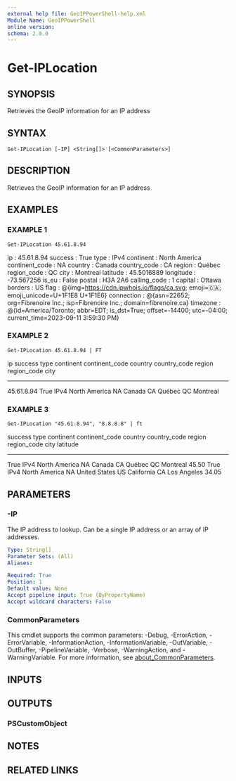 ```yaml
---
external help file: GeoIPPowerShell-help.xml
Module Name: GeoIPPowerShell
online version:
schema: 2.0.0
---
```


# Get-IPLocation

## SYNOPSIS
Retrieves the GeoIP information for an IP address

## SYNTAX

```
Get-IPLocation [-IP] <String[]> [<CommonParameters>]
```

## DESCRIPTION
Retrieves the GeoIP information for an IP address

## EXAMPLES

### EXAMPLE 1
```
Get-IPLocation 45.61.8.94
```

ip             : 45.61.8.94
success        : True
type           : IPv4
continent      : North America
continent_code : NA
country        : Canada
country_code   : CA
region         : Québec
region_code    : QC
city           : Montreal
latitude       : 45.5016889
longitude      : -73.567256
is_eu          : False
postal         : H3A 2A6
calling_code   : 1
capital        : Ottawa
borders        : US
flag           : @{img=https://cdn.ipwhois.io/flags/ca.svg; emoji=🇨🇦; emoji_unicode=U+1F1E8 U+1F1E6}
connection     : @{asn=22652; org=Fibrenoire Inc.; isp=Fibrenoire Inc.; domain=fibrenoire.ca}
timezone       : @{id=America/Toronto; abbr=EDT; is_dst=True; offset=-14400; utc=-04:00; current_time=2023-09-11 3:59:30 PM}

### EXAMPLE 2
```
Get-IPLocation 45.61.8.94 | FT
```

ip         success type continent     continent_code country country_code region region_code city
--         ------- ---- ---------     -------------- ------- ------------ ------ ----------- ----
45.61.8.94    True IPv4 North America NA             Canada  CA           Québec QC          Montreal

### EXAMPLE 3
```
Get-IPLocation "45.61.8.94", "8.8.8.8" | ft
```

success type continent     continent_code country       country_code region     region_code city        latitude
------- ---- ---------     -------------- -------       ------------ ------     ----------- ----        --------
True IPv4 North America NA             Canada        CA           Québec     QC          Montreal       45.50
True IPv4 North America NA             United States US           California CA          Los Angeles    34.05

## PARAMETERS

### -IP
The IP address to lookup.
Can be a single IP address or an array of IP addresses.

```yaml
Type: String[]
Parameter Sets: (All)
Aliases:

Required: True
Position: 1
Default value: None
Accept pipeline input: True (ByPropertyName)
Accept wildcard characters: False
```

### CommonParameters
This cmdlet supports the common parameters: -Debug, -ErrorAction, -ErrorVariable, -InformationAction, -InformationVariable, -OutVariable, -OutBuffer, -PipelineVariable, -Verbose, -WarningAction, and -WarningVariable. For more information, see [about_CommonParameters](http://go.microsoft.com/fwlink/?LinkID=113216).

## INPUTS

## OUTPUTS

### PSCustomObject
## NOTES

## RELATED LINKS
